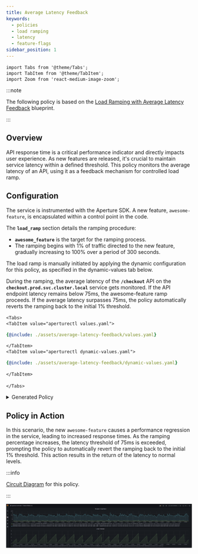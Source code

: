 ```yaml
---
title: Average Latency Feedback
keywords:
  - policies
  - load ramping
  - latency
  - feature-flags
sidebar_position: 1
---
```


```mdx-code-block
import Tabs from '@theme/Tabs';
import TabItem from '@theme/TabItem';
import Zoom from 'react-medium-image-zoom';
```

:::note

The following policy is based on the
[Load Ramping with Average Latency Feedback](/reference/blueprints/load-ramping/base.md)
blueprint.

:::

## Overview

API response time is a critical performance indicator and directly impacts user
experience. As new features are released, it's crucial to maintain service
latency within a defined threshold. This policy monitors the average latency of
an API, using it as a feedback mechanism for controlled load ramp.

## Configuration

The service is instrumented with the Aperture SDK. A new feature,
`awesome-feature`, is encapsulated within a control point in the code.

The **`load_ramp`** section details the ramping procedure:

- **`awesome_feature`** is the target for the ramping process.
- The ramping begins with 1% of traffic directed to the new feature, gradually
  increasing to 100% over a period of 300 seconds.

The load ramp is manually initiated by applying the dynamic configuration for
this policy, as specified in the dynamic-values tab below.

During the ramping, the average latency of the **`/checkout`** API on the
**`checkout.prod.svc.cluster.local`** service gets monitored. If the API
endpoint latency remains below 75ms, the awesome-feature ramp proceeds. If the
average latency surpasses 75ms, the policy automatically reverts the ramping
back to the initial 1% threshold.

```mdx-code-block
<Tabs>
<TabItem value="aperturectl values.yaml">
```

```yaml
{@include: ./assets/average-latency-feedback/values.yaml}
```

```mdx-code-block
</TabItem>
<TabItem value="aperturectl dynamic-values.yaml">
```

```yaml
{@include: ./assets/average-latency-feedback/dynamic-values.yaml}
```

```mdx-code-block
</TabItem>

</Tabs>

```

<details><summary>Generated Policy</summary>
<p>

```yaml
{@include: ./assets/average-latency-feedback/policy.yaml}
```

</p>
</details>

## Policy in Action

In this scenario, the new `awesome-feature` causes a performance regression in
the service, leading to increased response times. As the ramping percentage
increases, the latency threshold of 75ms is exceeded, prompting the policy to
automatically revert the ramping back to the initial 1% threshold. This action
results in the return of the latency to normal levels.

:::info

[Circuit Diagram](./assets/average-latency-feedback/graph.mmd.svg) for this
policy.

:::

<Zoom>

![Load Ramping with Average Latency Feedback](./assets/average-latency-feedback/dashboard.png)

</Zoom>
